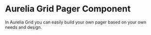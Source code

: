 # Aurelia Grid Pager Component
In Aurelia Grid you can easily build your own pager based on your own needs and design.

# 